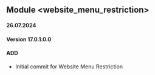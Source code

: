 ## Module <website_menu_restriction>

#### 26.07.2024
#### Version 17.0.1.0.0
#### ADD
- Initial commit for Website Menu Restriction
